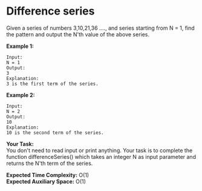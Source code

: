 # Difference series

Given a series of numbers  3,10,21,36 …., and series starting from N = 1, find the pattern and output the N'th value of the above series.

**Example 1:**
```
Input:
N = 1
Output:
3
Explanation:
3 is the first term of the series.
```
**Example 2:**
```
Input:
N = 2
Output:
10
Explanation:
10 is the second term of the series.
```
**Your Task:**<br> 
You don't need to read input or print anything. Your task is to complete the function differenceSeries() which takes an integer N as input parameter and returns the N'th term of the series.

**Expected Time Complexity:** O(1)<br>
**Expected Auxiliary Space:** O(1)

